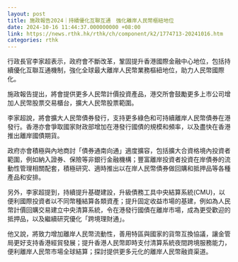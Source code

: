 ```yaml
---
layout: post
title: 施政報告2024｜持續優化互聯互通　強化離岸人民幣樞紐地位
date: 2024-10-16 11:44:37.000000000 +08:00
link: https://news.rthk.hk/rthk/ch/component/k2/1774713-20241016.htm
categories: rthk
---
```


行政長官李家超表示，政府會不斷改革，鞏固提升香港國際金融中心地位，包括持續優化互聯互通機制，強化全球最大離岸人民幣業務樞紐地位，助力人民幣國際化。

施政報告提出，將會提供更多人民幣計價投資產品，港交所會鼓勵更多上市公司增加人民幣股票交易櫃台，擴大人民幣股票範圍。

李家超說，將會擴大人民幣債券發行，支持更多綠色和可持續離岸人民幣債券在港發行。香港亦會爭取國家財政部增加在港發行國債的規模和頻率，以及盡快在香港推出離岸國債期貨。

政府亦會積極與內地商討「債券通南向通」適度擴容，包括擴大合資格境內投資者範圍，例如納入證券、保險等非銀行金融機構；豐富離岸投資者投資在岸債券的流動性管理相關配套，積極研究、適時推出以在岸人民幣債券做回購和抵押品等各種產品和安排。

另外，李家超提到，持續提升基礎建設，升級債務工具中央結算系統(CMU)，以便利國際投資者以不同幣種結算各類資產；提升固定收益市場的基建，例如為人民幣計價回購交易建立中央清算系統，令在港發行國債在離岸市場，成為更受歡迎的抵押品，以及繼續研究優化「跨境理財通」。

他又說，將致力增加離岸人民幣流動性，善用特區與國家的貨幣互換協議，讓金管局更好支持香港經貿發展；提升香港人民幣即時支付清算系統夜間跨境服務能力，便利離岸人民幣市場全球結算；探討提供更多元化的離岸人民幣融資渠道。
